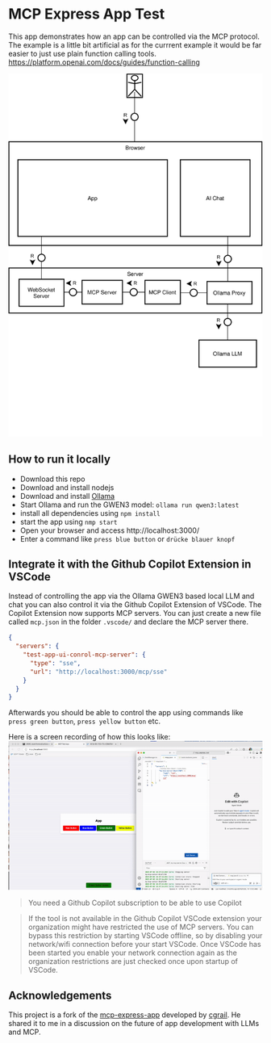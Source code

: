 # MCP Express App Test

This app demonstrates how an app can be controlled via the MCP protocol. The example is a little bit artificial as for the currrent example it would be far easier to just use plain function calling tools.
https://platform.openai.com/docs/guides/function-calling

![Simple MCP Example](docs/architecture.drawio.svg)

## How to run it locally

- Download this repo
- Download and install nodejs
- Download and install [Ollama](https://ollama.com)
- Start Ollama and run the GWEN3 model: `ollama run qwen3:latest`
- install all dependencies using `npm install`
- start the app using `nmp start`
- Open your browser and access http://localhost:3000/
- Enter a command like `press blue button` or `drücke blauer knopf`

## Integrate it with the Github Copilot Extension in VSCode

Instead of controlling the app via the Ollama GWEN3 based local LLM and chat you can also control it via the Github Copilot Extension of VSCode. The Copilot Extension now supports MCP servers. You can just create a new file called `mcp.json` in the folder `.vscode/` and declare the MCP server there.

```json
{
  "servers": {
    "test-app-ui-conrol-mcp-server": {
      "type": "sse",
      "url": "http://localhost:3000/mcp/sse"
    }
  }
}
```

Afterwards you should be able to control the app using commands like `press green button`, `press yellow button` etc.

Here is a screen recording of how this looks like:
![Controlling an app via MCP and the VSCode Github Copilot extension](docs/vscode-copilot-demo.gif)

> You need a Github Copilot subscription to be able to use Copilot

> If the tool is not available in the Github Copilot VSCode extension your organization might have restricted the use of MCP servers. You can bypass this restriction by starting VSCode offline, so by disabling your network/wifi connection before your start VSCode. Once VSCode has been started you enable your network connection again as the organization restrictions are just checked once upon startup of VSCode.

## Acknowledgements

This project is a fork of the [mcp-express-app](https://github.com/cgrail/mcp_express_test) developed by [cgrail](https://github.com/cgrail). He shared it to me in a discussion on the future of app development with LLMs and MCP.
